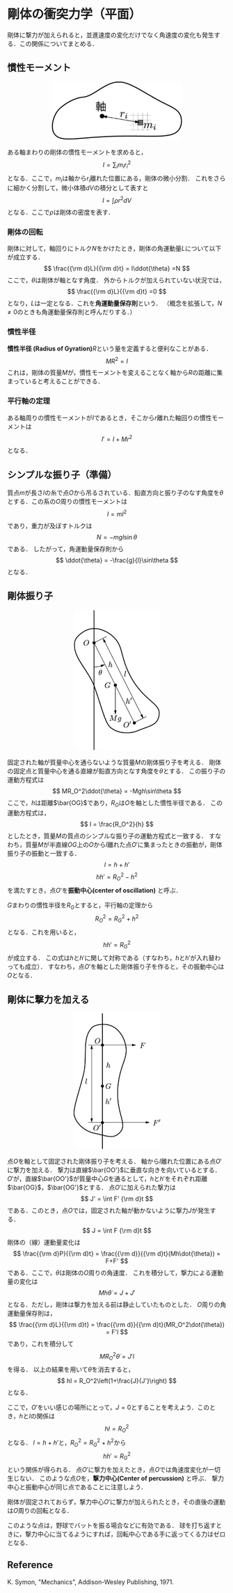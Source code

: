 # 剛体の衝突力学（平面）

剛体に撃力が加えられると，並進速度の変化だけでなく角速度の変化も発生する．この関係についてまとめる．

## 慣性モーメント

<div align="center">
    <img src="fig/moment_of_inertia.png" alt="剛体中の質点" width = "300">
</div>

ある軸まわりの剛体の慣性モーメントを求めると，
$$
    I = \sum_i m_i r_i^2
$$
となる．ここで，$m_i$は軸から$r_i$離れた位置にある，剛体の微小分割．
これをさらに細かく分割して，微小体積$dV$の積分として表すと
$$
    I = \int \rho r^2 dV
$$
となる．ここで$\rho$は剛体の密度を表す．

### 剛体の回転

剛体に対して，軸回りにトルク$N$をかけたとき，剛体の角運動量$L$について以下が成立する．
$$
    \frac{{\rm d}L}{{\rm d}t} = I\ddot{\theta} =N
$$
ここで，$\theta$は剛体が軸となす角度．
外からトルクが加えられていない状況では，
$$
    \frac{{\rm d}L}{{\rm d}t} =0
$$
となり，$L$は一定となる．これを**角運動量保存則**という．
（概念を拡張して，$N\neq 0$のときも角運動量保存則と呼んだりする．）

### 慣性半径

**慣性半径 (Radius of Gyration)**$R$という量を定義すると便利なことがある．
$$
    MR^2 = I
$$
これは，剛体の質量$M$が，慣性モーメントを変えることなく軸から$R$の距離に集まっていると考えることができる．

### 平行軸の定理

ある軸周りの慣性モーメントが$I$であるとき，そこから$r$離れた軸回りの慣性モーメントは
$$
    I' = I + Mr^2
$$
となる．

## シンプルな振り子（準備）

質点$m$が長さ$l$の糸で点$O$から吊るされている．鉛直方向と振り子のなす角度を$\theta$とする．この系の$O$周りの慣性モーメントは
$$
I = ml^2
$$
であり，重力が及ぼすトルクは
$$
N = -mgl\sin\theta
$$
である．
したがって，角運動量保存則から
$$
\ddot{\theta} = -\frac{g}{l}\sin\theta
$$
となる．

## 剛体振り子

<div align="center">
    <img src="fig/rigid_pendulum.png" alt="剛体振り子" width = "200">
</div>

固定された軸が質量中心を通らないような質量$M$の剛体振り子を考える．
剛体の固定点と質量中心を通る直線が鉛直方向となす角度を$\theta$とする．
この振り子の運動方程式は
$$
MR_O^2\ddot{\theta} = -Mgh\sin\theta
$$
ここで，$h$は距離$\bar{OG}$であり，$R_O$は$O$を軸とした慣性半径である．
この運動方程式は，
$$
l = \frac{R_O^2}{h}
$$
としたとき，質量$M$の質点のシンプルな振り子の運動方程式と一致する．
すなわち，質量$M$が半直線$OG$上の$O$から$l$離れた点$O'$に集まったときの振動が，剛体振り子の振動と一致する．
$$
l = h + h'
$$
$$
hh' = R_O^2 - h^2
$$
を満たすとき，点$O'$を**振動中心(center of oscillation)** と呼ぶ．


$G$まわりの慣性半径を$R_G$とすると，平行軸の定理から
$$
R_O^2 = R_G^2 + h^2
$$
となる．これを用いると，
$$
hh' = R_G^2
$$
が成立する．
この式は$h$と$h'$に関して対称である（すなわち，$h$と$h'$が入れ替わっても成立）．
すなわち，点$O'$を軸とした剛体振り子を作ると，その振動中心は$O$となる．

## 剛体に撃力を加える

<div align="center">
    <img src="fig/center_of_percussion.png" alt="COP" width = "200">
</div>


点$O$を軸として固定された剛体振り子を考える．
軸から$l$離れた位置にある点$O'$に撃力を加える．
撃力は直線$\bar{OO'}$に垂直な向きを向いているとする．
$O'$が，直線$\bar{OO'}$が質量中心$G$を通るとして，$h$と$h'$をそれぞれ距離$\bar{OG}$，$\bar{OG'}$とする．
点$O'$に加えられた撃力は
$$
J' = \int F' {\rm d}t
$$
である．このとき，点$O$では，固定された軸が動かないように撃力$J$が発生する．
$$
J = \int F {\rm d}t
$$
剛体の（線）運動量変化は
$$
\frac{{\rm d}P}{{\rm d}t} = \frac{{\rm d}}{{\rm d}t}(Mh\dot{\theta}) = F+F'
$$
である．ここで，$\dot{\theta}$は剛体の$O$周りの角速度．
これを積分して，撃力による運動量の変化は
$$
Mh\dot{\theta} = J+J'
$$
となる．ただし，剛体は撃力を加える前は静止していたものとした．
$O$周りの角運動量保存則は，
$$
\frac{{\rm d}L}{{\rm d}t} = \frac{{\rm d}}{{\rm d}t}(MR_O^2\dot{\theta}) = F'l
$$
であり，これを積分して
$$
MR_O^2\dot{\theta} = J'l
$$
を得る．
以上の結果を用いて$\dot{\theta}$を消去すると，
$$
hl = R_O^2\left(1+\frac{J}{J'}\right)
$$
となる．

ここで，$O'$をいい感じの場所にとって，$J=0$とすることを考えよう．このとき，$h$と$l$の関係は
$$
hl = R_O^2
$$
となる．
$l = h + h'$と，$R_O^2 = R_G^2 + h^2$から
$$
hh' = R_G^2
$$
という関係が得られる．
点$O'$に撃力を加えたとき，点$O$では角速度変化が一切生じない．
このような点$O$を，**撃力中心(Center of percussion)** と呼ぶ．
撃力中心と振動中心が同じ点であることに注意しよう．

剛体が固定されておらず，撃力中心$O'$に撃力が加えられたとき，その直後の運動は$O$周りの回転となる．

このような点は，野球でバットを振る場合などに有効である．
球を打ち返すときに，撃力中心に当てるようにすれば，回転中心である手に返ってくる力はゼロとなる．

## Reference

K. Symon, "Mechanics", Addison-Wesley Publishing, 1971.